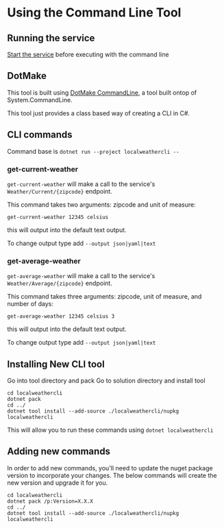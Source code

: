 # Using the Command Line Tool

## Running the service

[Start the service](RUNNING.md) before executing with the command line

## DotMake

This tool is built using [DotMake CommandLine](https://github.com/dotmake-build/command-line), a tool built ontop of System.CommandLine.

This tool just provides a class based way of creating a CLI in C#.

## CLI commands

Command base is `dotnet run --project localweathercli --`

### get-current-weather

`get-current-weather` will make a call to the service's `Weather/Current/{zipcode}` endpoint.

This command takes two arguments: zipcode and unit of measure:

```get-current-weather 12345 celsius```

this will output into the default text output.

To change output type add `--output json|yaml|text`

### get-average-weather
`get-average-weather` will make a call to the service's `Weather/Average/{zipcode}` endpoint.

This command takes three arguments: zipcode, unit of measure, and number of days:

```get-average-weather 12345 celsius 3```

this will output into the default text output.

To change output type add `--output json|yaml|text`

## Installing New CLI tool
Go into tool directory and pack
Go to solution directory and install tool

```
cd localweathercli
dotnet pack
cd ../
dotnet tool install --add-source ./localweathercli/nupkg localweathercli
```

This will allow you to run these commands using
```dotnet localweathercli```

## Adding new commands
In order to add new commands, you'll need to update the nuget package version to incorporate your changes. The below commands will create the new version and upgrade it for you.

```
cd localweathercli
dotnet pack /p:Version=X.X.X
cd ../
dotnet tool install --add-source ./localweathercli/nupkg localweathercli
```